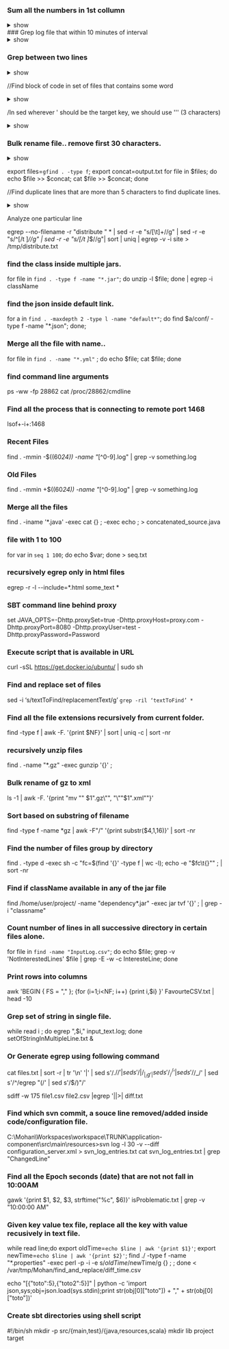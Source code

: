 ### Sum all the numbers in 1st collumn
<details><summary>show</summary>
<p>
```bash
  gfind -name "*.scala" -exec wc -l {} \; | awk '{print $1}' | awk '{s+=$1} END {print s}'
```
</p>
</details>  
###  Grep log file that within 10 minutes of interval
<details><summary>show</summary>
<p>
```bash
CURRENT_10_MIN=`date +'%Y-%m-%d %H:%M'|cut -c 1-15`
PREV_10_MIN=`eval date -d \"10 min ago\"  \"+'%Y-%m-%d %H:%M'\"|cut -c 1-15`
echo "grep \"${CURRENT_10_MIN}\" ${SERVER_LOGDIR}/${SERVER_LOG}|grep -v \"time string: 00000000T00\"
echo "grep \"${PREV_10_MIN}\" ${SERVER_LOGDIR}/${SERVER_LOG}|grep -v \"time string: 00000000T00\"
```
</p>
</details>  

### Grep between two lines
<details><summary>show</summary>
<p>
```bash
awk '/FromText/,/ToText/' logfile.log
```
</p>
</details>  

//Find block of code in set of files that contains some word
<details><summary>show</summary>
<p>
for file in $(egrep -l "report" `find . -name "*.ext"`); do awk '/Block {/,/}/' $file; done
</p>
</details>  

/In sed wherever ' should be the target key, we should use '\'' (3 characters)
<details><summary>show</summary>
<p>
```bash
sed -e 's/^/('\''/' -e 's/$/'\'')/'  csv.txt > Ac.txt
```
</p>
</details>  

### Bulk rename file.. remove first 30 characters.
<details><summary>show</summary>
<p>
```bash
ls -1 *.pdf | awk '{print  "mv " $1, substr($1,31,30)}' > ren.sh
chmod 777  ren.sh
./ren.sh
```
</p>
</details>  

export files=`gfind . -type f`; 
export concat=output.txt
for file in $files; do echo $file >> $concat; cat $file >> $concat; done 

//Find duplicate lines that are more than 5 characters to find duplicate lines.
<details><summary>show</summary>
<p>
```bash
gawk "length($0)>5" passport.js | gsort | sed -e 's/^[ \t]*//' | sed -e 's/[ \t]*$//' | gsort | uniq  -c | gsort -nr | grep -v "1 "
```
</p>
</details>  

Analyze one particular line

egrep --no-filename -r "distribute " * | sed -r -e "s/[\t]+//g" | sed -r -e "s/^[/t ]*//g" | sed -r -e "s/[/t ]*$//g"| sort | uniq | egrep -v -i site > /tmp/distribute.txt


### find the class inside multiple jars.
for file in `find . -type f -name "*.jar"`; do unzip -l  $file; done | egrep -i className

### find the json inside default link.
for a in `find . -maxdepth 2 -type l -name "default*"`; do find $a/conf/ -type f -name "*.json"; done;


### Merge all the file with name..
for file in  `find . -name "*.yml"` ; do echo $file; cat $file; done


### find command line arguments
ps -ww -fp 28862
cat  /proc/28862/cmdline

### Find all the process that is connecting to remote port 1468
lsof+-i+:1468

### Recent Files
find . -mmin -$((60*24))  -name "*[^0-9].log" | grep -v something.log 

### Old Files
find . -mmin +$((60*24))  -name "*[^0-9].log" | grep -v something.log 

### Merge all the files
find . -iname '*.java' -exec cat {} \; -exec echo \; > concatenated_source.java

### file with 1 to 100
for var in `seq 1 100`; do echo $var; done > seq.txt

### recursively egrep only in html files
egrep -r -l --include=*.html some_text  *


### SBT command line behind proxy
set JAVA_OPTS=-Dhttp.proxySet=true -Dhttp.proxyHost=proxy.com -Dhttp.proxyPort=8080 -Dhttp.proxyUser=test  -Dhttp.proxyPassword=Password

### Execute script that is available in URL
curl -sSL https://get.docker.io/ubuntu/ | sudo sh

### Find and replace set of files
sed -i ‘s/textToFind/replacementText/g’ `grep -ril ‘textToFind’ *`

### Find all the file extensions recursively from current folder.

find -type f | awk -F. '{print $NF}' | sort | uniq -c | sort -nr

### recursively unzip files
find . -name "*.gz" -exec gunzip '{}' \;

### Bulk rename of gz to xml
ls -1 | awk -F. '{print "mv \"" $1".gz\"", "\""$1".xml\""}'

### Sort based on substring of filename
find -type f -name \*gz | awk -F"/" '{print substr($4,1,16)}' | sort -nr

### Find the number of files group by directory
find . -type d -exec sh -c "fc=\$(find '{}' -type f | wc -l); echo -e \"\$fc\t{}\"" \; | sort -nr

### Find if className available in any of the jar file
find /home/user/project/ -name "dependency*.jar" -exec jar tvf '{}' \; | grep -i "classname"

### Count number of lines in all successive directory in certain files alone.
for file in `find -name "InputLog.csv"`; do echo $file; grep -v 'NotInterestedLines' $file | grep -E -w -c InteresteLine; done

### Print rows into columns
awk 'BEGIN { FS = "," }; {for (i=1;i<NF; i++) {print i,$i} }' FavourteCSV.txt | head -10

### Grep set of string in single file.
while read i ; do egrep ",$i," input_text.log; done setOfStringInMultipleLine.txt &

### Or Generate egrep using following command
cat files.txt | sort -r | tr '\n' '|' | sed s'/.$//' | sed s'/|/_|_/g' | sed s'/^/_/' | sed s'/$/_/' | sed s'/^/egrep "(/' | sed s'/$/)"/'

sdiff -w 175 file1.csv file2.csv |egrep '\||>| diff.txt

### Find which svn commit, a souce line removed/added inside code/configuration file.
C:\Mohan\Workspaces\workspace\TRUNK\application-component\src\main\resources>svn log -l 30 -v --diff configuration_server.xml > svn_log_entries.txt
cat svn_log_entries.txt | grep "ChangedLine"

### Find all the Epoch seconds (date) that are not not fall in 10:00AM
gawk '{print $1, $2, $3, strftime("%c", $6)}' isProblematic.txt | grep -v "10:00:00 AM"

### Given key value tex file, replace all the key with value recusively in text file.
while read line;do export oldTime=`echo $line | awk '{print $1}'`; export newTime=`echo $line | awk '{print $2}'`; find ./ -type f -name "*.properties" -exec perl -p -i -e s/$oldTime/$newTime/g {} \; ; done < /var/tmp/Mohan/find_and_replace/diff_time.csv

echo "[{\"toto\":5},{\"toto2\":5}]" | python -c 'import json,sys;obj=json.load(sys.stdin);print str(obj[0]["toto"]) + "," + str(obj[0]["toto"])'

### Create sbt directories using shell script
#!/bin/sh
mkdir -p src/{main,test}/{java,resources,scala}
mkdir lib project target